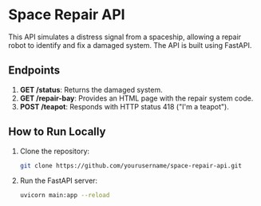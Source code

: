 # Space Repair API

This API simulates a distress signal from a spaceship, allowing a repair robot to identify and fix a damaged system. The API is built using FastAPI.

## Endpoints

1. **GET /status**: Returns the damaged system.
2. **GET /repair-bay**: Provides an HTML page with the repair system code.
3. **POST /teapot**: Responds with HTTP status 418 ("I'm a teapot").

## How to Run Locally

1. Clone the repository:
   ```bash
   git clone https://github.com/yourusername/space-repair-api.git


2. Run the FastAPI server:
   ```bash
   uvicorn main:app --reload
   ```
